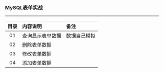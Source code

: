 ### MySQL表单实战
------

| 目录 | 内容说明  |  备注  |
| :----:  | :---- |:---- |
| 01  | 查询显示表单数据 | 数据自己模拟 |
| 02  | 删除表单数据 |  |
| 03  | 修改表单数据 |  |
| 04  | 添加表单数据 |  |